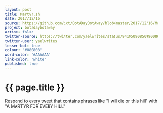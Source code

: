 ```yaml
---
layout: post
title: Martyr.sh
date: 2017/12/16
source: https://github.com/ixt/BotADayBotAway/blob/master/2017/12/16/Martyr.sh
project: botadaybotaway
active: false
twitter-source: https://twitter.com/yaelwrites/status/941950908509900801
twitter-user: yaelwrites
lesser-bot: true
colour: "#080808"
word-color: "#AAAAAA"
link-color: "white"
published: true
---
```

# {{ page.title }} 

Respond to every tweet that contains phrases like "I will die on this hill" with "A MARTYR FOR EVERY HILL"
